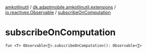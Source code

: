 [amkotlinutil](../../index.md) / [dk.adaptmobile.amkotlinutil.extensions](../index.md) / [io.reactivex.Observable](index.md) / [subscribeOnComputation](subscribe-on-computation.md)

# subscribeOnComputation

`fun <T> Observable<`[`T`](subscribe-on-computation.md#T)`>.subscribeOnComputation(): Observable<`[`T`](subscribe-on-computation.md#T)`>`